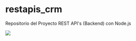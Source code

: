 # restapis_crm
Repositorio del Proyecto REST API's (Backend) con Node.js

<a href="https://codigoconjuan.com">
    <img src="https://github.com/juanpablogdl/restapis_crm/blob/master/banner.jpg">
</a>
